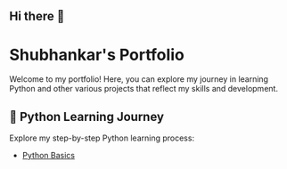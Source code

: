 ## Hi there 👋
# Shubhankar's Portfolio

Welcome to my portfolio! Here, you can explore my journey in learning Python and other various projects that reflect my skills and development.


## 📘 Python Learning Journey
Explore my step-by-step Python learning process:
- [Python Basics](https://github.com/shubhankar/python-learning-journey)

